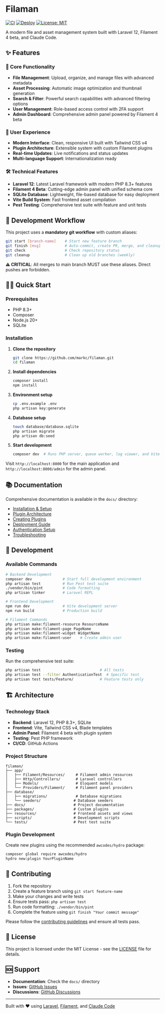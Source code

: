 # Filaman

[![CI](https://github.com/markc/filaman/actions/workflows/ci.yml/badge.svg)](https://github.com/markc/filaman/actions/workflows/ci.yml)
[![Deploy](https://github.com/markc/filaman/actions/workflows/deploy.yml/badge.svg)](https://github.com/markc/filaman/actions/workflows/deploy.yml)
[![License: MIT](https://img.shields.io/badge/License-MIT-yellow.svg)](https://opensource.org/licenses/MIT)

A modern file and asset management system built with Laravel 12, Filament 4 beta, and Claude Code.

## ✨ Features

### 🔧 Core Functionality
- **File Management**: Upload, organize, and manage files with advanced metadata
- **Asset Processing**: Automatic image optimization and thumbnail generation
- **Search & Filter**: Powerful search capabilities with advanced filtering options
- **User Management**: Role-based access control with 2FA support
- **Admin Dashboard**: Comprehensive admin panel powered by Filament 4 beta

### 🎯 User Experience
- **Modern Interface**: Clean, responsive UI built with Tailwind CSS v4
- **Plugin Architecture**: Extensible system with custom Filament plugins
- **Real-time Updates**: Live notifications and status updates
- **Multi-language Support**: Internationalization ready

### 🛠️ Technical Features
- **Laravel 12**: Latest Laravel framework with modern PHP 8.3+ features
- **Filament 4 Beta**: Cutting-edge admin panel with unified schema core
- **SQLite Database**: Lightweight, file-based database for easy deployment
- **Vite Build System**: Fast frontend asset compilation
- **Pest Testing**: Comprehensive test suite with feature and unit tests

## 🚀 Development Workflow

This project uses a **mandatory git workflow** with custom aliases:

```bash
git start [branch-name]    # Start new feature branch
git finish [msg]           # Auto-commit, create PR, merge, and cleanup
git check                  # Check repository status
git cleanup                # Clean up old branches (weekly)
```

**⚠️ CRITICAL**: All merges to main branch MUST use these aliases. Direct pushes are forbidden.

## 🏃‍♂️ Quick Start

### Prerequisites
- PHP 8.3+
- Composer
- Node.js 20+
- SQLite

### Installation

1. **Clone the repository**
   ```bash
   git clone https://github.com/markc/filaman.git
   cd filaman
   ```

2. **Install dependencies**
   ```bash
   composer install
   npm install
   ```

3. **Environment setup**
   ```bash
   cp .env.example .env
   php artisan key:generate
   ```

4. **Database setup**
   ```bash
   touch database/database.sqlite
   php artisan migrate
   php artisan db:seed
   ```

5. **Start development**
   ```bash
   composer dev  # Runs PHP server, queue worker, log viewer, and Vite
   ```

Visit `http://localhost:8000` for the main application and `http://localhost:8000/admin` for the admin panel.

## 📚 Documentation

Comprehensive documentation is available in the `docs/` directory:

- [Installation & Setup](docs/01_installation_setup.md)
- [Plugin Architecture](docs/02_plugin_architecture.md)
- [Creating Plugins](docs/03_creating_plugins.md)
- [Deployment Guide](docs/04_deployment_guide.md)
- [Authentication Setup](docs/06_authentication_setup.md)
- [Troubleshooting](docs/05_troubleshooting.md)

## 🔧 Development

### Available Commands

```bash
# Backend Development
composer dev              # Start full development environment
php artisan test          # Run Pest test suite
./vendor/bin/pint         # Code formatting
php artisan tinker        # Laravel REPL

# Frontend Development
npm run dev               # Vite development server
npm run build             # Production build

# Filament Commands
php artisan make:filament-resource ResourceName
php artisan make:filament-page PageName
php artisan make:filament-widget WidgetName
php artisan make:filament-user    # Create admin user
```

### Testing

Run the comprehensive test suite:

```bash
php artisan test                           # All tests
php artisan test --filter AuthenticationTest  # Specific test
php artisan test tests/Feature/            # Feature tests only
```

## 🏗️ Architecture

### Technology Stack
- **Backend**: Laravel 12, PHP 8.3+, SQLite
- **Frontend**: Vite, Tailwind CSS v4, Blade templates
- **Admin Panel**: Filament 4 beta with plugin system
- **Testing**: Pest PHP framework
- **CI/CD**: GitHub Actions

### Project Structure
```
filaman/
├── app/
│   ├── Filament/Resources/     # Filament admin resources
│   ├── Http/Controllers/       # Laravel controllers
│   ├── Models/                 # Eloquent models
│   └── Providers/Filament/     # Filament panel providers
├── database/
│   ├── migrations/             # Database migrations
│   └── seeders/               # Database seeders
├── docs/                      # Project documentation
├── packages/                  # Custom plugins
├── resources/                 # Frontend assets and views
├── scripts/                   # Development scripts
└── tests/                     # Pest test suite
```

### Plugin Development

Create new plugins using the recommended `awcodes/hydro` package:

```bash
composer global require awcodes/hydro
hydro new:plugin YourPluginName
```

## 🤝 Contributing

1. Fork the repository
2. Create a feature branch using `git start feature-name`
3. Make your changes and write tests
4. Ensure tests pass: `php artisan test`
5. Run code formatting: `./vendor/bin/pint`
6. Complete the feature using `git finish "Your commit message"`

Please follow the [contributing guidelines](CONTRIBUTING.md) and ensure all tests pass.

## 📄 License

This project is licensed under the MIT License - see the [LICENSE](LICENSE) file for details.

## 🆘 Support

- **Documentation**: Check the `docs/` directory
- **Issues**: [GitHub Issues](https://github.com/markc/filaman/issues)
- **Discussions**: [GitHub Discussions](https://github.com/markc/filaman/discussions)

---

Built with ❤️ using [Laravel](https://laravel.com), [Filament](https://filamentphp.com), and [Claude Code](https://claude.ai/code)
